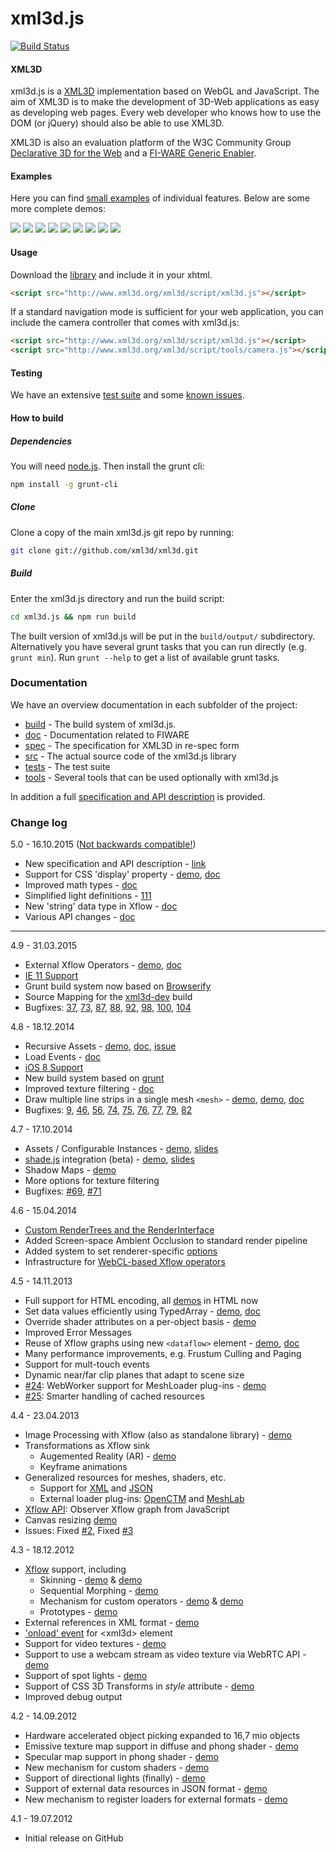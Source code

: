 xml3d.js
========

[![Build Status](https://travis-ci.org/xml3d/xml3d.js.svg?branch=develop)](https://travis-ci.org/xml3d/xml3d.js)

#### XML3D ####

xml3d.js is a [XML3D](http://www.xml3d.org) implementation based on WebGL and JavaScript. The aim of XML3D is to make the development of 3D-Web applications as easy
as developing web pages. Every web developer who knows how to use the DOM (or jQuery) should also be able to use XML3D.

XML3D is also an evaluation platform of the W3C Community Group [Declarative 3D for the Web](http://www.w3.org/community/declarative3d/) and 
a [FI-WARE Generic Enabler](http://catalogue.fiware.org/enablers/3d-ui-xml3d).

#### Examples ####
Here you can find [small examples](https://github.com/xml3d/xml3d-examples) of individual features. Below are some more complete demos:

<a href="http://www.xml3d.org/xml3d/demos/19_RubiksCube/"><img src="http://www.xml3d.org/xml3d/demos/thumbs/rubik.jpg"/></a>
<a href="http://www.xml3d.org/xml3d/demos/25_Chess/"><img src="http://www.xml3d.org/xml3d/demos/thumbs/chess.png"/></a>
<a href="http://www.xml3d.org/xml3d/demos/12_MarsCity/marscity.xhtml"><img src="http://www.xml3d.org/xml3d/demos/thumbs/marscity.jpg?s"/></a>
<a href="http://www.xml3d.org/xml3d/demos/32_WorldBank/"><img src="http://www.xml3d.org/xml3d/demos/thumbs/worldbank.jpg"/></a>
<a href="http://xml3d.github.com/xml3d-museum/"><img src="http://www.xml3d.org/xml3d/demos/thumbs/museum.jpg"/></a>
<a href="http://xml3d.github.com/xml3d-examples/examples/gangnam/style.html"><img src="http://www.xml3d.org/xml3d/demos/thumbs/gangnam.jpg"/></a>
<a href="http://xml3d.github.io/xml3d-examples/examples/xflowAR/ar_flying_teapot.html"><img src="http://www.xml3d.org/xml3d/demos/thumbs/ar.jpg"/></a>
<a href="http://xml3d.github.io/xml3d-examples/examples/shade-tv/index.html"><img src="http://xml3d.org/xml3d/demos/thumbs/shade-js-tv.png"/></a>
<a href="http://xml3d.github.io/xml3d-examples/examples/lines/edf-vtk.html"><img src="http://xml3d.org/xml3d/demos/thumbs/edf.png"/></a>

#### Usage ####

Download the [library](http://www.xml3d.org/xml3d/script/xml3d.js) and include it in your xhtml.

```html
<script src="http://www.xml3d.org/xml3d/script/xml3d.js"></script>
```

If a standard navigation mode is sufficient for your web application, you can
include the camera controller that comes with xml3d.js:

```html
<script src="http://www.xml3d.org/xml3d/script/xml3d.js"></script>
<script src="http://www.xml3d.org/xml3d/script/tools/camera.js"></script>
```

#### Testing ####
We have an extensive [test suite](http://xml3d.github.com/xml3d.js/tests/) and some [known issues](https://github.com/xml3d/xml3d.js/wiki/Known-issues).

#### How to build ####

##### Dependencies #####
You will need [node.js](http://nodejs.org/). Then install the grunt cli:
```bash
npm install -g grunt-cli
```

##### Clone #####
Clone a copy of the main xml3d.js git repo by running:

```bash
git clone git://github.com/xml3d/xml3d.git
```

##### Build #####
Enter the xml3d.js directory and run the build script:
```bash
cd xml3d.js && npm run build
```
The built version of xml3d.js will be put in the `build/output/` subdirectory. Alternatively you have several grunt tasks that you can run directly (e.g. ```grunt min```). Run ```grunt --help``` to get a list of available grunt tasks.

### Documentation ###
We have an overview documentation in each subfolder of the project:
* [build](build/) - The build system of xml3d.js.
* [doc](doc/) - Documentation related to FIWARE
* [spec](spec/) - The specification for XML3D in re-spec form
* [src](src/) - The actual source code of the xml3d.js library
* [tests](tests/) - The test suite
* [tools](tools/) - Several tools that can be used optionally with xml3d.js

In addition a full [specification and API description](http://xml3d.org/spec/) is provided.

### Change log ###
5.0 - 16.10.2015 ([Not backwards compatible!](https://github.com/xml3d/xml3d.js/wiki/Migrate-to-XML3D-5.0))
* New specification and API description - [link](http://xml3d.org/spec/)
* Support for CSS 'display' property - [demo](http://xml3d.github.io/xml3d-examples/examples/cssDisplay/index.html), [doc](http://xml3d.org/spec/#the-display-property)
* Improved math types - [doc](http://xml3d.org/spec/#datatypes)
* Simplified light definitions - [111](https://github.com/xml3d/xml3d.js/issues/111)
* New 'string' data type in Xflow - [doc](http://xml3d.org/spec/#the-string-element)
* Various API changes - [doc](https://github.com/xml3d/xml3d.js/wiki/Migrate-to-XML3D-5.0)

----

4.9 - 31.03.2015
* External Xflow Operators - [demo](http://xml3d.github.io/xml3d-examples/examples/facemorph/facemorph.html), [doc](https://github.com/xml3d/xml3d.js/wiki/External-resources#External_Xflow_Operators)
* [IE 11 Support](https://github.com/xml3d/xml3d.js/issues/97)
* Grunt build system now based on [Browserify](http://browserify.org/)
* Source Mapping for the [xml3d-dev](http://xml3d.org/xml3d/scripts/xml3d-dev.js) build
* Bugfixes: [37](https://github.com/xml3d/xml3d.js/issues/37), [73](https://github.com/xml3d/xml3d.js/issues/73), [87](https://github.com/xml3d/xml3d.js/issues/87), [88](https://github.com/xml3d/xml3d.js/issues/88), [92](https://github.com/xml3d/xml3d.js/issues/92), [98](https://github.com/xml3d/xml3d.js/issues/98), [100](https://github.com/xml3d/xml3d.js/issues/100), [104](https://github.com/xml3d/xml3d.js/issues/104)

4.8 - 18.12.2014
* Recursive Assets - [demo](http://xml3d.github.io/xml3d-examples/examples/recursiveAsset/recursive.html), [doc](https://github.com/xml3d/xml3d.js/wiki/Assets-and-Model), [issue](https://github.com/xml3d/xml3d.js/issues/76)
* Load Events - [doc](https://github.com/xml3d/xml3d.js/wiki/Events#load)
* [iOS 8 Support](https://github.com/xml3d/xml3d.js/issues/75)
* New build system based on [grunt](http://gruntjs.com/)
* Improved texture filtering - [doc](https://github.com/xml3d/xml3d.js/wiki/Textures)
* Draw multiple line strips in a single mesh `<mesh>` - [demo](http://xml3d.github.io/xml3d-examples/examples/lines/simple.html), [demo](http://xml3d.github.io/xml3d-examples/examples/lines/edf-vtk.html), [doc](https://github.com/xml3d/xml3d.js/wiki/Geometry-Definition#typelinestrips)
* Bugfixes: [9](https://github.com/xml3d/xml3d.js/issues/9), [46](https://github.com/xml3d/xml3d.js/issues/46), [56](https://github.com/xml3d/xml3d.js/issues/56), [74](https://github.com/xml3d/xml3d.js/issues/74), [75](https://github.com/xml3d/xml3d.js/issues/75), [76](https://github.com/xml3d/xml3d.js/issues/76), [77](https://github.com/xml3d/xml3d.js/issues/77), [79](https://github.com/xml3d/xml3d.js/issues/79), [82](https://github.com/xml3d/xml3d.js/issues/82)

4.7 - 17.10.2014
* Assets / Configurable Instances - [demo](http://xml3d.github.io/xml3d-examples/examples/assets/assets.html), [slides](http://xml3d.org/xml3d/slides/web3d-instancing/)
* [shade.js](http://xml3d.org/xml3d/papers/shade.js/) integration (beta) - [demo](http://xml3d.github.io/xml3d-examples/examples/shade-tv/index.html), [slides](http://xml3d.org/xml3d/slides/pg-shade.js/)
* Shadow Maps - [demo](http://xml3d.github.io/xml3d-examples/examples/meshlab/meshlab.html)
* More options for texture filtering
* Bugfixes: [#69](https://github.com/xml3d/xml3d.js/issues/69), [#71](https://github.com/xml3d/xml3d.js/issues/71)

4.6 - 15.04.2014
* [Custom RenderTrees and the RenderInterface](https://github.com/xml3d/xml3d.js/wiki/Custom-RenderTrees-and-the-RenderInterface)
* Added Screen-space Ambient Occlusion to standard render pipeline
* Added system to set renderer-specific [options](https://github.com/xml3d/xml3d.js/wiki/Options)
* Infrastructure for [WebCL-based Xflow operators](https://github.com/xml3d/xml3d.js/wiki/WebCL-API)

4.5 - 14.11.2013
* Full support for HTML encoding, all [demos](http://xml3d.github.io/xml3d-examples/) in HTML now
* Set data values efficiently using TypedArray - [demo](http://xml3d.github.io/xml3d-examples/examples/scriptValue/scriptValue.html), [doc](https://github.com/xml3d/xml3d.js/wiki/How-to-efficiently-set-Xflow-input-with-TypedArrays)
* Override shader attributes on a per-object basis - [demo](http://xml3d.github.io/xml3d-examples/examples/shaderOverrides/index.html)
* Improved Error Messages
* Reuse of Xflow graphs using new `<dataflow>` element - [demo](http://xml3d.github.io/xml3d-examples/examples/xflowSkin/xflow-skin.html), [doc](https://github.com/xml3d/xml3d.js/wiki/How-to-use-Xflow#wiki-Dataflows)
* Many performance improvements, e.g. Frustum Culling and Paging
* Support for mult-touch events
* Dynamic near/far clip planes that adapt to scene size
* [#24](https://github.com/xml3d/xml3d.js/issues/24): WebWorker support for MeshLoader plug-ins - [demo](http://localhost:8080/xml3d-examples/examples/openctm/openctm.html)
* [#25](https://github.com/xml3d/xml3d.js/issues/25): Smarter handling of cached resources


4.4 - 23.04.2013
* Image Processing with Xflow (also as standalone library) - [demo](http://xml3d.github.io/xml3d-examples/examples/xflowIP/pixel-wise.html)
* Transformations as Xflow sink
  * Augemented Reality (AR) - [demo](http://xml3d.github.io/xml3d-examples/examples/xflowAR/ar_flying_teapot.xhtml)
  * Keyframe animations
* Generalized resources for meshes, shaders, etc.
  * Support for [XML](http://xml3d.github.com/xml3d-examples/examples/externalXml/externalXml.xhtml) and [JSON](http://xml3d.github.io/xml3d-examples/examples/suzanne/suzanne.xhtml)
  * External loader plug-ins: [OpenCTM](http://xml3d.github.io/xml3d-examples/examples/openctm/openctm.xhtml) and [MeshLab](http://xml3d.github.io/xml3d-examples/examples/meshlab/meshlab.xhtml)
* [Xflow API](): Observer Xflow graph from JavaScript
* Canvas resizing [demo](http://xml3d.github.io/xml3d-examples/examples/canvasresizing/resizing.xhtml)
* Issues: Fixed [#2](https://github.com/xml3d/xml3d.js/issues/2), Fixed [#3](https://github.com/xml3d/xml3d.js/issues/3)

4.3 - 18.12.2012
* [Xflow](https://github.com/xml3d/xml3d.js/wiki/Xflow) support, including
  * Skinning - [demo](http://xml3d.github.com/xml3d-examples/examples/xflowSkin/xflow-skin.xhtml) &amp; [demo](http://xml3d.github.com/xml3d-examples/examples/gangnam/style.xhtml)
  * Sequential Morphing - [demo](http://xml3d.github.com/xml3d-examples/examples/xflowSequentialMorph/xflow-morph.xhtml)
  * Mechanism for custom operators - [demo](http://xml3d.github.com/xml3d-examples/examples/facemorph/facemorph.xhtml) &amp; [demo](http://xml3d.github.com/xml3d-examples/examples/xflowWave/xflow-wave.xhtml)
  * Prototypes - [demo](http://xml3d.github.com/xml3d-examples/examples/xflowPrototypes/xflow-prototypes.xhtml)
* External references in XML format - [demo](http://xml3d.github.com/xml3d-examples/examples/externalXml/externalXml.xhtml)
* ['onload' event](https://github.com/xml3d/xml3d.js/wiki/Events) for &lt;xml3d&gt; element
* Support for video textures - [demo](http://xml3d.github.com/xml3d-examples/examples/video/video.xhtml)
* Support to use a webcam stream as video texture via WebRTC API - [demo](http://xml3d.github.com/xml3d-examples/examples/webcam/webcam.xhtml)
* Support of spot lights - [demo](http://xml3d.github.com/xml3d-examples/examples/spotLight/index.xhtml)
* Support of CSS 3D Transforms in _style_ attribute - [demo](http://xml3d.github.com/xml3d-examples/examples/cssTransform/css-transform.xhtml)
* Improved debug output

4.2 - 14.09.2012
* Hardware accelerated object picking expanded to 16,7 mio objects
* Emissive texture map support in diffuse and phong shader - [demo](http://xml3d.github.com/xml3d-examples/examples/candle/candle.xhtml)
* Specular map support in phong shader - [demo](http://xml3d.github.com/xml3d-museum/)
* New mechanism for custom shaders - [demo](http://xml3d.github.com/xml3d-examples/examples/eyelight/eyelight.xhtml)
* Support of directional lights (finally) - [demo](http://xml3d.github.com/xml3d-examples/examples/directionalLight/index.xhtml)
* Support of external data resources in JSON format - [demo](http://xml3d.github.com/xml3d-examples/examples/suzanne/suzanne.xhtml)
* New mechanism to register loaders for external formats - [demo](http://xml3d.github.com/xml3d-examples/examples/meshlab/meshlab.xhtml)

4.1 - 19.07.2012
* Initial release on GitHub
#
